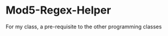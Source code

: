 Mod5-Regex-Helper
=================

For my class, a pre-requisite to the other programming classes
